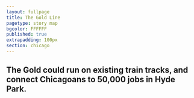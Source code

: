 ```yaml
---
layout: fullpage
title: The Gold Line
pagetype: story map
bgcolor: FFFFFF
published: true
extrapadding: 100px
section: chicago
---
```


<div class="mapstage"></div>

## The Gold could run on existing train tracks, and connect Chicagoans to 50,000 jobs in Hyde Park.
